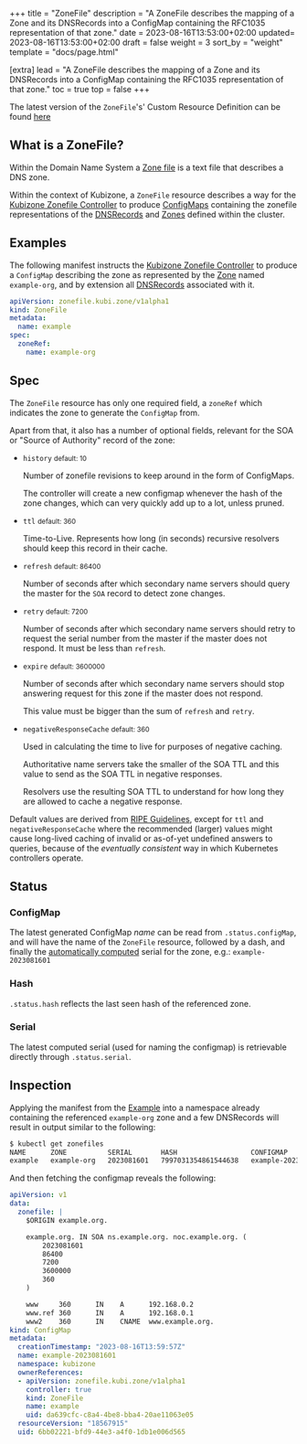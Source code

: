 +++
title = "ZoneFile"
description = "A ZoneFile describes the mapping of a Zone and its DNSRecords into a ConfigMap containing the RFC1035 representation of that zone."
date = 2023-08-16T13:53:00+02:00
updated= 2023-08-16T13:53:00+02:00
draft = false
weight = 3
sort_by = "weight"
template = "docs/page.html"

[extra]
lead = "A ZoneFile describes the mapping of a Zone and its DNSRecords into a ConfigMap containing the RFC1035 representation of that zone."
toc = true
top = false
+++

The latest version of the `ZoneFile`'s' Custom Resource Definition can be found [here](https://github.com/MathiasPius/kubizone/blob/main/crds/zonefile.kubi.zone/v1alpha1/ZoneFile.yaml)

## What is a ZoneFile?

Within the Domain Name System a [Zone file](https://en.wikipedia.org/wiki/Zone_file) is a text file that describes a DNS zone.

Within the context of Kubizone, a `ZoneFile` resource describes a way for the [Kubizone Zonefile Controller](../controllers/zonefile.md)
to produce [ConfigMaps](https://kubernetes.io/docs/concepts/configuration/configmap/) containing the zonefile representations
of the [DNSRecords](../custom-resources/dnsrecord.md) and [Zones](../custom-resources/zone.md) defined within
the cluster.


## Examples
The following manifest instructs the [Kubizone Zonefile Controller](../controllers/zonefile.md) to produce a `ConfigMap`
describing the zone as represented by the [Zone](../custom-resources/zone.md) named `example-org`, and by extension all [DNSRecords](../custom-resources/dnsrecord.md)
associated with it.

```yaml
apiVersion: zonefile.kubi.zone/v1alpha1
kind: ZoneFile
metadata:
  name: example
spec:
  zoneRef:
    name: example-org
```

## Spec

The `ZoneFile` resource has only one required field, a `zoneRef` which indicates the zone to generate the `ConfigMap` from.

Apart from that, it also has a number of optional fields, relevant for the SOA or "Source of Authority" record of the zone:

* `history` <small>default: 10</small>

  Number of zonefile revisions to keep around in the form of ConfigMaps.
  
  The controller will create a new configmap whenever the hash of the zone changes, which can very quickly add up to a lot,
  unless pruned.
  
* `ttl` <small>default: 360</small>

  Time-to-Live. Represents how long (in seconds) recursive resolvers should keep this record in their cache.

* `refresh` <small>default: 86400</small>

  Number of seconds after which secondary name servers should query the master for the `SOA` record to detect zone changes.

* `retry` <small>default: 7200</small>
  
  Number of seconds after which secondary name servers should retry to request the serial number from the master if the
  master does not respond. It must be less than `refresh`.

* `expire` <small>default: 3600000</small>
  
  Number of seconds after which secondary name servers should stop answering request for this zone if the master does not respond.
    
  This value must be bigger than the sum of `refresh` and `retry`.

* `negativeResponseCache` <small>default: 360</small>

  Used in calculating the time to live for purposes of negative caching.
  
  Authoritative name servers take the smaller of the SOA TTL and this value to send as the SOA TTL in negative responses.

  Resolvers use the resulting SOA TTL to understand for how long they are allowed to cache a negative response.

Default values are derived from [RIPE Guidelines](https://www.ripe.net/publications/docs/ripe-203), except for `ttl` and
`negativeResponseCache` where the recommended (larger) values might cause long-lived caching of invalid or as-of-yet undefined
answers to queries, because of the *eventually consistent* way in which Kubernetes controllers operate.

## Status

### ConfigMap

The latest generated ConfigMap *name* can be read from `.status.configMap`, and will have the name of the `ZoneFile` resource,
followed by a dash, and finally the [automatically computed](https://datatracker.ietf.org/doc/html/rfc1912#section-2.2) serial
for the zone, e.g.: `example-2023081601`

### Hash
`.status.hash` reflects the last seen hash of the referenced zone.

### Serial

The latest computed serial (used for naming the configmap) is retrievable directly through `.status.serial`.


## Inspection
Applying the manifest from the [Example](#examples) into a namespace already containing the referenced `example-org` zone and a few DNSRecords
will result in output similar to the following:
```bash
$ kubectl get zonefiles
NAME      ZONE          SERIAL       HASH                  CONFIGMAP
example   example-org   2023081601   7997031354861544638   example-2023081601
```

And then fetching the configmap reveals the following:

```yaml
apiVersion: v1
data:
  zonefile: |
    $ORIGIN example.org.

    example.org. IN SOA ns.example.org. noc.example.org. (
        2023081601
        86400
        7200
        3600000
        360
    )

    www     360      IN    A      192.168.0.2
    www.ref 360      IN    A      192.168.0.1
    www2    360      IN    CNAME  www.example.org.
kind: ConfigMap
metadata:
  creationTimestamp: "2023-08-16T13:59:57Z"
  name: example-2023081601
  namespace: kubizone
  ownerReferences:
  - apiVersion: zonefile.kubi.zone/v1alpha1
    controller: true
    kind: ZoneFile
    name: example
    uid: da639cfc-c8a4-4be8-bba4-20ae11063e05
  resourceVersion: "18567915"
  uid: 6bb02221-bfd9-44e3-a4f0-1db1e006d565
```